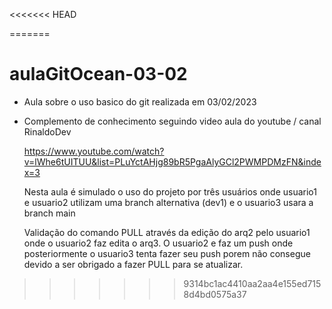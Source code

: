<<<<<<< HEAD
 
=======
# aulaGitOcean-03-02
- Aula sobre o uso basico do git realizada em 03/02/2023 

- Complemento de conhecimento seguindo video aula do youtube / canal RinaldoDev 
  
  https://www.youtube.com/watch?v=lWhe6tUITUU&list=PLuYctAHjg89bR5PgaAlyGCl2PWMPDMzFN&index=3
  
  Nesta aula é simulado o uso do projeto por três usuários onde usuario1 e usuario2 utilizam uma branch alternativa (dev1) e o usuario3 usara a branch main
  
  Validação do comando PULL através da edição do arq2 pelo usuario1 onde o usuario2 faz edita o arq3. O usuario2 e faz um push
  onde posteriormente o usuario3 tenta fazer seu push porem não consegue devido a ser obrigado a fazer PULL para se atualizar.
>>>>>>> 9314bc1ac4410aa2aa4e155ed7158d4bd0575a37

